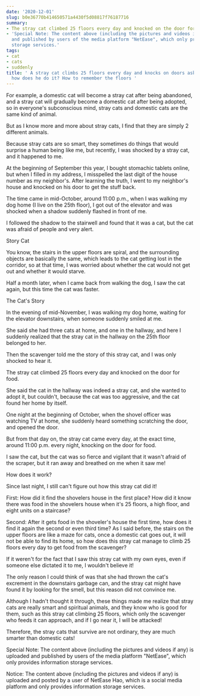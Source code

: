 ```yaml
---
date: '2020-12-01'
slug: b0e36770b414650571a4430f5d08817f76187716
summary:
- The stray cat climbed 25 floors every day and knocked on the door for food.
- 'Special Note: The content above (including the pictures and videos if any) is uploaded
  and published by users of the media platform "NetEase", which only provides information
  storage services.'
tags:
- cat
- cats
- suddenly
title: ' A stray cat climbs 25 floors every day and knocks on doors asking for food,
  how does he do it? How to remember the floors '
---
```


 For example, a domestic cat will become a stray cat after being abandoned, and a stray cat will gradually become a domestic cat after being adopted, so in everyone's subconscious mind, stray cats and domestic cats are the same kind of animal.

But as I know more and more about stray cats, I find that they are simply 2 different animals.

Because stray cats are so smart, they sometimes do things that would surprise a human being like me, but recently, I was shocked by a stray cat, and it happened to me.

  

At the beginning of September this year, I bought stomachic tablets online, but when I filled in my address, I misspelled the last digit of the house number as my neighbor's. After learning the truth, I went to my neighbor's house and knocked on his door to get the stuff back.

The time came in mid-October, around 11:00 p.m., when I was walking my dog home (I live on the 25th floor), I got out of the elevator and was shocked when a shadow suddenly flashed in front of me.

I followed the shadow to the stairwell and found that it was a cat, but the cat was afraid of people and very alert.

  

Story Cat

You know, the stairs in the upper floors are spiral, and the surrounding objects are basically the same, which leads to the cat getting lost in the corridor, so at that time, I was worried about whether the cat would not get out and whether it would starve.

Half a month later, when I came back from walking the dog, I saw the cat again, but this time the cat was faster.

  

The Cat's Story

In the evening of mid-November, I was walking my dog home, waiting for the elevator downstairs, when someone suddenly smiled at me.

She said she had three cats at home, and one in the hallway, and here I suddenly realized that the stray cat in the hallway on the 25th floor belonged to her.

Then the scavenger told me the story of this stray cat, and I was only shocked to hear it.

  

The stray cat climbed 25 floors every day and knocked on the door for food.

She said the cat in the hallway was indeed a stray cat, and she wanted to adopt it, but couldn't, because the cat was too aggressive, and the cat found her home by itself.

One night at the beginning of October, when the shovel officer was watching TV at home, she suddenly heard something scratching the door, and opened the door.

But from that day on, the stray cat came every day, at the exact time, around 11:00 p.m. every night, knocking on the door for food.

  

I saw the cat, but the cat was so fierce and vigilant that it wasn't afraid of the scraper, but it ran away and breathed on me when it saw me!

  

How does it work?

Since last night, I still can't figure out how this stray cat did it!

First: How did it find the shovelers house in the first place? How did it know there was food in the shovelers house when it's 25 floors, a high floor, and eight units on a staircase?

Second: After it gets food in the shoveler's house the first time, how does it find it again the second or even third time? As I said before, the stairs on the upper floors are like a maze for cats, once a domestic cat goes out, it will not be able to find its home, so how does this stray cat manage to climb 25 floors every day to get food from the scavenger?

If it weren't for the fact that I saw this stray cat with my own eyes, even if someone else dictated it to me, I wouldn't believe it!

  

The only reason I could think of was that she had thrown the cat's excrement in the downstairs garbage can, and the stray cat might have found it by looking for the smell, but this reason did not convince me.

Although I hadn't thought it through, these things made me realize that stray cats are really smart and spiritual animals, and they know who is good for them, such as this stray cat climbing 25 floors, which only the scavenger who feeds it can approach, and if I go near it, I will be attacked!

Therefore, the stray cats that survive are not ordinary, they are much smarter than domestic cats!

Special Note: The content above (including the pictures and videos if any) is uploaded and published by users of the media platform "NetEase", which only provides information storage services.

Notice: The content above (including the pictures and videos if any) is
uploaded and posted by a user of NetEase Hao, which is a social media platform
and only provides information storage services.

 
        